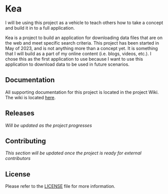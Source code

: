 # Kea

I will be using this project as a vehicle to teach others how to take a concept and build it in to a full application.

Kea is a project to build an application for downloading data files that are on the web and meet specific search criteria. This project has been started in May of 2023, and is not anything more than a concept yet. It is something that I will build as a part of my online content (i.e. blogs, videos, etc.). I chose this as the first application to use because I want to use this application to download data to be used in future scenarios.

## Documentation

All supporting documentation for this project is located in the project Wiki. The wiki is located [here](../Kea.wiki/Home.md).

## Releases

*Will be updated as the project progresses*

## Contributing

*This section will be updated once the project is ready for external contributors*

## License

Please refer to the [LICENSE](LICENSE) file for more information.